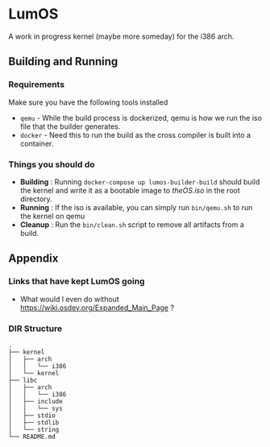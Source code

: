 # LumOS
A work in progress kernel (maybe more someday) for the i386 arch.

## Building and Running
### Requirements
Make sure you have the following tools installed
- `qemu` - While the build process is dockerized, qemu is how we run the iso file that the builder generates.
- `docker` - Need this to run the build as the cross compiler is built into a container.
### Things you should do
- **Building** : Running `docker-compose up lumos-builder-build` should build the kernel and write it as a bootable image to _theOS.iso_ in the root directory.
- **Running** : If the iso is available, you can simply run `bin/qemu.sh` to run the kernel on qemu
- **Cleanup** : Run the `bin/clean.sh` script to remove all artifacts from a build.

## Appendix
### Links that have kept LumOS going
- What would I even do without https://wiki.osdev.org/Expanded_Main_Page ?
### DIR Structure
```
.  
├── kernel  
│   ├── arch  
│   │   └── i386  
│   └── kernel  
├── libc  
│   ├── arch  
│   │   └── i386  
│   ├── include  
│   │   └── sys  
│   ├── stdio  
│   ├── stdlib  
│   └── string  
└── README.md  
```